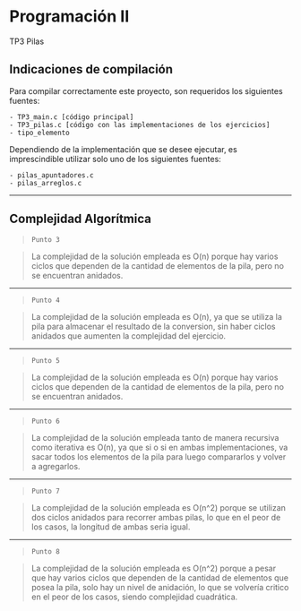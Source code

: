 # Programación II
TP3 Pilas

## Indicaciones de compilación

Para compilar correctamente este proyecto, son requeridos los siguientes fuentes:
```
- TP3_main.c [código principal]
- TP3_pilas.c [código con las implementaciones de los ejercicios]
- tipo_elemento
```
Dependiendo de la implementación que se desee ejecutar, es imprescindible utilizar solo uno de los siguientes fuentes:

```
- pilas_apuntadores.c
- pilas_arreglos.c
```

---
## Complejidad Algorítmica

> `Punto 3`

> La complejidad de la solución empleada es O(n) porque hay varios ciclos que dependen de la cantidad de elementos de la pila, pero no se encuentran anidados.

---

> `Punto 4`

> La complejidad de la solución empleada es O(n), ya que se utiliza la pila para almacenar el resultado de la conversion, sin haber ciclos anidados que aumenten la complejidad del ejercicio.

---

> `Punto 5`

> La complejidad de la solución empleada es O(n) porque hay varios ciclos que dependen de la cantidad de elementos de la pila, pero no se encuentran anidados.

---

> `Punto 6`

> La complejidad de la solución empleada tanto de manera recursiva como iterativa es O(n), ya que si o si en ambas implementaciones, va sacar todos los elementos de la pila para luego compararlos y volver a agregarlos. 

---

> `Punto 7`

> La complejidad de la solución empleada es O(n^2) porque se utilizan dos ciclos anidados para recorrer ambas pilas, lo que en el peor de los casos, la longitud de ambas seria igual.

---

> `Punto 8`

> La complejidad de la solución empleada es O(n^2) porque a pesar que hay varios ciclos que dependen de la cantidad de elementos que posea la pila, solo hay un nivel de anidación, lo que se volvería critico en el peor de los casos, siendo complejidad cuadrática.